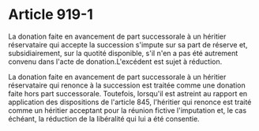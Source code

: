 # Article 919-1

La donation faite en avancement de part successorale à un héritier réservataire qui accepte la succession s'impute sur sa part de réserve et, subsidiairement, sur la quotité disponible, s'il n'en a pas été autrement convenu dans l'acte de donation.L'excédent est sujet à réduction.

La donation faite en avancement de part successorale à un héritier réservataire qui renonce à la succession est traitée comme une donation faite hors part successorale. Toutefois, lorsqu'il est astreint au rapport en application des dispositions de l'article 845, l'héritier qui renonce est traité comme un héritier acceptant pour la réunion fictive l'imputation et, le cas échéant, la réduction de la libéralité qui lui a été consentie.
